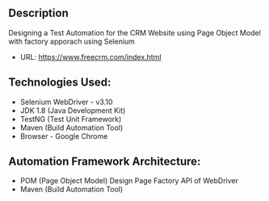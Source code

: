 
Description
------------
Designing a Test Automation for the CRM Website using Page Object Model with factory apporach using Selenium
- URL: https://www.freecrm.com/index.html

Technologies Used: 
------------------
- Selenium WebDriver - v3.10
- JDK 1.8 (Java Development Kit) 
- TestNG (Test Unit Framework) 
- Maven (Build Automation Tool)  
- Browser - Google Chrome

Automation Framework Architecture: 
----------------------------------
- POM (Page Object Model) Design Page Factory API of WebDriver 
- Maven (Build Automation Tool) 
